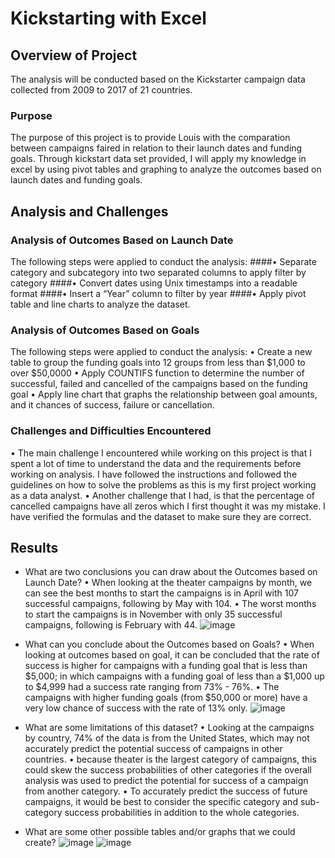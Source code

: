 # Kickstarting with Excel

## Overview of Project
The analysis will be conducted based on the Kickstarter campaign data collected from 2009 to 2017 of 21 countries.

### Purpose
The purpose of this project is to provide Louis with the comparation between campaigns faired in relation to their launch dates and funding goals. Through kickstart data set provided, I will apply my knowledge in excel by using pivot tables and graphing to analyze the outcomes based on launch dates and funding goals.

## Analysis and Challenges

### Analysis of Outcomes Based on Launch Date
The following steps were applied to conduct the analysis:
####•	Separate category and subcategory into two separated columns to apply filter by category
####•	Convert dates using Unix timestamps into a readable format
####•	Insert a “Year” column to filter by year
####•	Apply pivot table and line charts to analyze the dataset.

### Analysis of Outcomes Based on Goals
The following steps were applied to conduct the analysis:
•	Create a new table to group the funding goals into 12 groups from less than $1,000 to over $50,0000
•	Apply COUNTIFS function to determine the number of successful, failed and cancelled of the campaigns based on the funding goal
•	Apply line chart that graphs the relationship between goal amounts, and it chances of success, failure or cancellation.

### Challenges and Difficulties Encountered
•	The main challenge I encountered while working on this project is that I spent a lot of time to understand the data and the requirements before working on analysis. I have followed the instructions and followed the guidelines on how to solve the problems as this is my first project working as a data analyst.
•	Another challenge that I had, is that the percentage of cancelled campaigns have all zeros which I first thought it was my mistake. I have verified the formulas and the dataset to make sure they are correct.

## Results

- What are two conclusions you can draw about the Outcomes based on Launch Date?
•	When looking at the theater campaigns by month, we can see the best months to start the campaigns is in April with 107 successful campaigns, following by May with 104.
•	The worst months to start the campaigns is in November with only 35 successful campaigns, following is February with 44.
![image](https://user-images.githubusercontent.com/100484606/158025850-19701e47-02d6-4673-9372-1abf910dc39a.png)

- What can you conclude about the Outcomes based on Goals?
•	When looking at outcomes based on goal, it can be concluded that the rate of success is higher for campaigns with a funding goal that is less than $5,000; in which campaigns with a funding goal of less than a $1,000 up to $4,999 had a success rate ranging from 73% - 76%.
•	The campaigns with higher funding goals (from $50,000 or more) have a very low chance of success with the rate of 13% only.
![image](https://user-images.githubusercontent.com/100484606/158029648-7f93372c-0cc7-47de-9cbe-52a7a6ba8261.png)

- What are some limitations of this dataset?
•	Looking at the campaigns by country, 74% of the data is from the United States, which may not accurately predict the potential success of campaigns in other countries.
•	because theater is the largest category of campaigns, this could skew the success probabilities of other categories if the overall analysis was used to predict the potential for success of a campaign from another category.
•	To accurately predict the success of future campaigns, it would be best to consider the specific category and sub-category success probabilities in addition to the whole categories.

- What are some other possible tables and/or graphs that we could create?
![image](https://user-images.githubusercontent.com/100484606/158029782-c3f10c9a-505a-424f-b0d8-1bc9fae0b576.png)
![image](https://user-images.githubusercontent.com/100484606/158029794-6741b451-8efa-46a8-b956-4f3d863f8d80.png)


